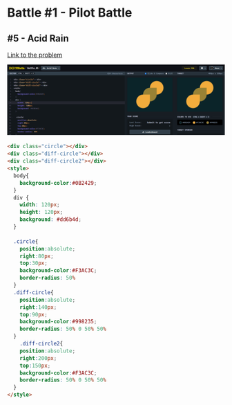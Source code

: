 # Battle #1 - Pilot Battle

## #5 - Acid Rain

[Link to the problem](https://cssbattle.dev/play/5)

![result](./images/05_acid-rain.png)

```html
<div class="circle"></div>
<div class="diff-circle"></div>
<div class="diff-circle2"></div>
<style>
  body{
    background-color:#0B2429;
  }
  div {
    width: 120px;
    height: 120px;
    background: #dd6b4d;
  }

  .circle{
    position:absolute;
    right:80px;
    top:30px;
    background-color:#F3AC3C;
    border-radius: 50%
  }
  .diff-circle{
    position:absolute;
    right:140px;
    top:90px;
    background-color:#998235;
    border-radius: 50% 0 50% 50%
  }
    .diff-circle2{
    position:absolute;
    right:200px;
    top:150px;
    background-color:#F3AC3C;
    border-radius: 50% 0 50% 50%
  }
</style>
```
